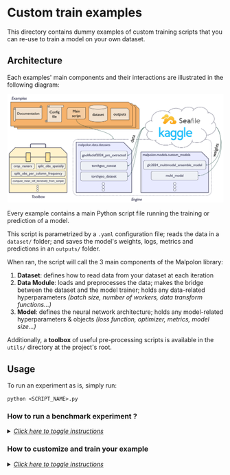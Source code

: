 # Custom train examples
This directory contains dummy examples of custom training scripts that you can re-use to train a model on your own dataset.

## Architecture
Each examples' main components and their interactions are illustrated in the following diagram:

<div align="center">
  <img src="../docs/resources/malpolon_main_components.png" alt="malopolon_main_components">
</div>

Every example contains a main Python script file running the training or prediction of a model.

This script is parametrized by a `.yaml` configuration file; reads the data in a `dataset/` folder; and saves the model's weights, logs, metrics and predictions in an `outputs/` folder.

When ran, the script will call the 3 main components of the Malpolon library:
1. **Dataset**: defines how to read data from your dataset at each iteration
2. **Data Module**: loads and preprocesses the data; makes the bridge between the dataset and the model trainer; holds any data-related hyperparameters _(batch size, number of workers, data transform functions...)_
3. **Model**: defines the neural network architecture; holds any model-related hyperparameters & objects _(loss function, optimizer, metrics, model size...)_

Additionally, a **toolbox** of useful pre-processing scripts is available in the `utils/` directory at the project's root.


## Usage
To run an experiment as is, simply run:

```script
python <SCRIPT_NAME>.py
```

### How to run a benchmark experiment ?
<details>
  <summary><i><u>Click here to toggle instructions</u></i></summary>

</details>


### How to customize and train your example
<details>
  <summary><i><u>Click here to toggle instructions</u></i></summary>
To create a custom example, we recommend you duplicate an example that best fits your use case and follow these steps:

#### 0. Drop your data in `dataset/`

#### 1. Update your configuration file

Update your `.yaml` config file in the `config/` directory to match your dataset, model and training parameters. In particular, update the **paths** to your data and observation files, your **number of classes**, your training **task**, your **model selection**, and your **metrics**.

---

💡 To list all the models available from `timm`, open a terminal and run:

```python
import timm
timm.list_models()
```
For `torchvision` head over to: https://pytorch.org/vision/0.17/models.html

---

#### 2. Create a dataset class

If your dataset structure or data format is not supported by any of the existing `Dataset` classes, you will need to write your own, inheriting at least our base class `malpolon.data.data_module.BaseDataModule`.

See `malpolon.data.datasets` for examples.

#### 3. Update your data module

In your script file, update your `DataModule` class to use the correct dataset class by re-defining the `get_dataset()` method.

Here is an example of a custom `DataModule` class inheriting `RasterGeoDataModule` before the `main` function:

<details open>
  <summary><i><u>Click here to toggle instructions</u></i></summary>

```python
class CustomDataModule(RasterGeoDataModule):
    def get_dataset(self, split, transform, **kwargs):
        dataset = CustomDataset(
            self.dataset_path,
            labels_name=self.labels_name,
            split=split,
            task=self.task,
            binary_positive_classes=self.binary_positive_classes,
            transform=transform,
            **self.dataset_kwargs
        )
        return dataset
```
</details>

If you need to customize your class input parameters or to redefine the initialization method, you can do so by overriding the `__init__` method.

<details>
  <summary><i><u>Click here to toggle instructions</u></i></summary>

```python
class CustomDataModule(RasterGeoDataModule):
   def __init__(
        self,
        dataset_path: str,
        labels_name: str = 'labels.csv',
        train_batch_size: int = 32,
        inference_batch_size: int = 16,
        num_workers: int = 8,
        size: int = 200,
        units: str = 'pixel',
        crs: int = 4326,
        binary_positive_classes: list = [],
        task: str = 'classification_multiclass',
        dataset_kwargs: dict = {},
        **kwargs,
    ):
        """Class constructor."""
        super().__init__(dataset_path, labels_name, train_batch_size, inference_batch_size, num_workers, size, units, crs, binary_positive_classes, task, dataset_kwargs, **kwargs)


    def get_dataset(self, split, transform, **kwargs):
        dataset = CustomDataset(
            self.dataset_path,
            labels_name=self.labels_name,
            split=split,
            task=self.task,
            binary_positive_classes=self.binary_positive_classes,
            transform=transform,
            **self.dataset_kwargs
        )
        return dataset
```
</details>


Additionally, you can update the `train_transform` and `test_transform` properties to use your custom data transforms.

<details>
  <summary><i><u>Click here to toggle instructions</u></i></summary>

```python
class CustomDataModule(RasterGeoDataModule):
   def __init__(
        self,
        dataset_path: str,
        labels_name: str = 'labels.csv',
        train_batch_size: int = 32,
        inference_batch_size: int = 16,
        num_workers: int = 8,
        size: int = 200,
        units: str = 'pixel',
        crs: int = 4326,
        binary_positive_classes: list = [],
        task: str = 'classification_multiclass',
        dataset_kwargs: dict = {},
        **kwargs,
    ):
        """Class constructor."""
        super().__init__(dataset_path, labels_name, train_batch_size, inference_batch_size, num_workers, size, units, crs, binary_positive_classes, task, dataset_kwargs, **kwargs)


    def get_dataset(self, split, transform, **kwargs):
        dataset = CustomDataset(
            self.dataset_path,
            labels_name=self.labels_name,
            split=split,
            task=self.task,
            binary_positive_classes=self.binary_positive_classes,
            transform=transform,
            **self.dataset_kwargs
        )
        return dataset

    @property
    def train_transform(self):
        return transforms.Compose(
            [
                transforms.RandomRotation(degrees=45, fill=1),
                transforms.Normalize(
                    mean=[0.485, 0.456, 0.406, 0.2],
                    std=[0.229, 0.224, 0.225, 0.2]
                ),
            ]
        )
```
</details>

#### 4. Call your custom data module

In your script `main` function, update the line instanciating your datamodule to use your custom class:

```python
# Datamodule & Model
datamodule = CustomDataModule(**cfg.data, **cfg.task)
```

#### 5. Look at your results

Your model weights, logs, metrics and predictions will be saved in the `outputs/<SCRIPT_NAME>/<DATE>/` folder.

**Weights** are stored in a PyTorch checkpoint file either named `last.ckpt` or `pretrained.ckpt`.

**Metrics** are saved in a `metrics.csv` file. Additionally, by default they are logged in a TensorBoard file which you can view by running the following command in a terminal:
```script
tensorboard --logdir tensorboard_logs/
```
and then `ctrl+click` on the `localhost` link that appears in the terminal.

Your **parameters** for this run are stored in a `hparams.yaml` file.

**Logs** are saved in a `<SCRIPT_NAME>.log` file.

### How to run predictions (inference) ?

There are 2 ways to run predictions on your mmodel.

1. **The recommended way**

- Create a new directory under `examples/inference/` containing your example script.
- Create symbolic links to your dataset and training outputs (Linux/Mac command lines):
  - `ln -s ../../custom_train/<EXAMPLE_NAME>/dataset/ dataset`
  - `ln -s ../../custom_train/<EXAMPLE_NAME>/outputs/ outputs_training`
- Copy your config file and:
  - Change the key `run.predict` to `run.predict_type` with either `test_dataset` or `test_point` as value.
  - Update the value of `run.checkpoint_path` to `outputs_training/<SCRIPT_NAME>/<DATE>/last.ckpt`.

Then run your script as usual.

1. **The manual way**

For a quick test, you can also:

- Update the `run.predict` key in your config file to `false`.
- Update the value of `run.checkpoint_path` to `outputs/<SCRIPT_NAME>/<DATE>/last.ckpt`.
- Comment in your script the inference part you don't need (test dataset or data point)
- Find your inference outputs in the newest `outputs/<SCRIPT_NAME>/<DATE>/` folder and merge them with your training outputs folder.

</details>